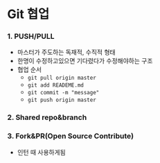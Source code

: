 # Git 협업

### 1. PUSH/PULL

- 마스터가 주도하는 독재적, 수직적 형태
- 한명이 수정하고있으면 기다렸다가 수정해야하는 구조
- 협업 순서
  - `git pull origin master`
  - `git add READEME.md`
  - `git commit -m "message"`
  - `git push origin master`

### 2. Shared repo&branch



### 3. Fork&PR(Open Source Contribute)

- 인턴 때 사용하게됨

